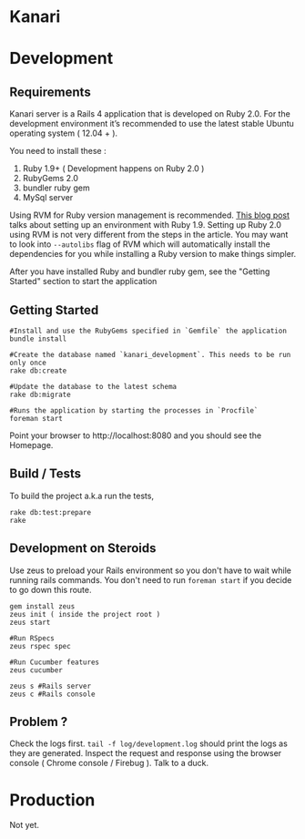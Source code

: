 Kanari
======

# Development

## Requirements

Kanari server is a Rails 4 application that is developed on Ruby 2.0.
For the development environment it’s recommended to use the latest stable Ubuntu operating system ( 12.04 + ).

You need to install these :

1. Ruby 1.9+ ( Development happens on Ruby 2.0 )
2. RubyGems 2.0
3. bundler ruby gem
4. MySql server

Using RVM for Ruby version management is recommended.
[This blog post](http://ryanbigg.com/2010/12/ubuntu-ruby-rvm-rails-and-you/) talks about setting up an environment with Ruby 1.9.
Setting up Ruby 2.0 using RVM is not very different from the steps in the article. You may want to look into `--autolibs` flag
of RVM which will automatically install the dependencies for you while installing a Ruby version to make things simpler.

After you have installed Ruby and bundler ruby gem, see the "Getting Started" section to start the application

## Getting Started

    #Install and use the RubyGems specified in `Gemfile` the application
    bundle install

    #Create the database named `kanari_development`. This needs to be run only once
    rake db:create

    #Update the database to the latest schema
    rake db:migrate

    #Runs the application by starting the processes in `Procfile`
    foreman start

Point your browser to http://localhost:8080 and you should see the Homepage.

## Build / Tests

To build the project a.k.a run the tests,

    rake db:test:prepare
    rake

## Development on Steroids
Use zeus to preload your Rails environment so you don't have to wait while running rails commands.
You don't need to run `foreman start` if you decide to go down this route.

    gem install zeus
    zeus init ( inside the project root )
    zeus start

    #Run RSpecs
    zeus rspec spec

    #Run Cucumber features
    zeus cucumber

    zeus s #Rails server
    zeus c #Rails console

## Problem ?

Check the logs first. `tail -f log/development.log` should print the logs as they are generated.
Inspect the request and response using the browser console ( Chrome console / Firebug ).
Talk to a duck.

# Production

Not yet.
